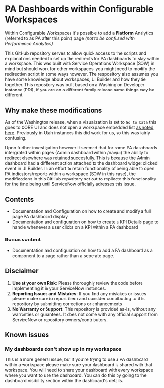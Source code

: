 # PA Dashboards within Configurable Workspaces
Within Configurable Workspaces it's possible to add a **Platform** Analytics (referred to as PA after this point) page _(not to be confused with Performance Analytics)_

This GitHub repository serves to allow quick access to the scripts and explanations needed to set up the redirects for PA dashboards to stay within a workspace.
This was built with Service Operations Workspace (SOW) in mind but should work for other workspaces, you might need to modify the redirection script in some ways however.
The respository also assumes you have some knowledge about workspaces, UI Builder and how they tie together.
This repository was built based on a Washington Developer instance (PDI), if you are on a different family release some things may be different.

## Why make these modifications
As of the Washington release, when a visualization is set to `Go to Data` this goes to CORE UI and does not open a workspace embedded list [as noted here](https://docs.servicenow.com/bundle/washingtondc-now-intelligence/page/use/par-for-workspace/concept/dv-chart-interactions.html#visualization-drilldown-in-config-ws).
Previously in Utah instances this did work for us, so this was fairly confusing.

Upon further investigation however it seemed that for some PA dashboards intergrated within pages (Admin dashboard within /nav/ui) the ability to redirect elsewhere was retained succesfully.
This is because the Admin dashboard had a diffferent action attached to the dashboard widget clicked event in UI Builder.
In an effort to retain functionality of being able to open PA indicators/reports within a workspace (SOW in this case), the modifications in this GitHub repository set out to replicate this functionality for the time being until ServiceNow officially adresses this issue.

## Contents
* Documentation and Configuration on how to create and modify a full page PA dashboard display
* Documentation and configuration on how to create a KPI Details page to handle whenever a user clicks on a KPI within a PA dashboard

### Bonus content
*  Documentation and configuration on how to add a PA dashboard as a component to a page rather than a seperate page.

## Disclaimer
1. **Use at your own Risk**: Please thoroughly review the code before implementing it in your ServiceNow instances.
2. **Reporting Issues and Mistakes**: If you find any mistakes or issues please make sure to report them and consider contributing to this repository by submitting corrections or enhancements
3. **No Warranty or Support**: This repository is provided as-is, without any warranties or gurantees. It does not come with any official support from ServiceNow or repository owners/contributors.

## Known issues
### My dashboards don't show up in my workspace
This is a more general issue, but if you're trying to use a PA dashboard within a workspace please make sure your dashboard is shared with that workspace.
You will need to share your dashboard with every workspace where you want to use the dashboard. 
You can do this by going to the dashboard visibility section within the dashboard's details.
